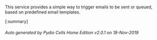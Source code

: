 






This service provides a simple way to trigger emails to be sent or queued, based on predefined email templates.

[:summary]

###### Auto generated by Pydio Cells Home Edition v2.0.1 on 18-Nov-2019
